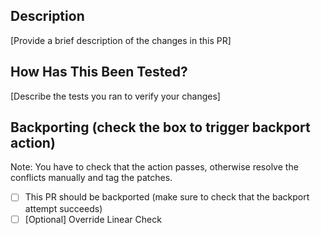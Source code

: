 ## Description

[Provide a brief description of the changes in this PR]

## How Has This Been Tested?

[Describe the tests you ran to verify your changes]

## Backporting (check the box to trigger backport action)

Note: You have to check that the action passes, otherwise resolve the conflicts manually and tag the patches.

- [ ] This PR should be backported (make sure to check that the backport attempt succeeds)
- [ ] [Optional] Override Linear Check
